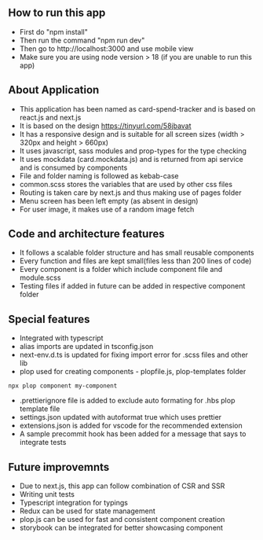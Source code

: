 ## How to run this app

- First do "npm install"
- Then run the command "npm run dev"
- Then go to http://localhost:3000 and use mobile view
- Make sure you are using node version > 18 (if you are unable to run this app)

## About Application

- This application has been named as card-spend-tracker and is based on react.js and next.js
- It is based on the design https://tinyurl.com/58jbavat
- It has a responsive design and is suitable for all screen sizes (width > 320px and height > 660px)
- It uses javascript, sass modules and prop-types for the type checking
- It uses mockdata (card.mockdata.js) and is returned from api service and is consumed by components
- File and folder naming is followed as kebab-case
- common.scss stores the variables that are used by other css files
- Routing is taken care by next.js and thus making use of pages folder
- Menu screen has been left empty (as absent in design)
- For user image, it makes use of a random image fetch

## Code and architecture features

- It follows a scalable folder structure and has small reusable components
- Every function and files are kept small(files less than 200 lines of code)
- Every component is a folder which include component file and module.scss
- Testing files if added in future can be added in respective component folder

## Special features

- Integrated with typescript
- alias imports are updated in tsconfig.json
- next-env.d.ts is updated for fixing import error for .scss files and other lib
- plop used for creating components - plopfile.js, plop-templates folder

```
npx plop component my-component
```

- .prettierignore file is added to exclude auto formating for .hbs plop template file
- settings.json updated with autoformat true which uses prettier
- extensions.json is added for vscode for the recommended extension
- A sample precommit hook has been added for a message that says to integrate tests

## Future improvemnts

- Due to next.js, this app can follow combination of CSR and SSR
- Writing unit tests
- Typescript integration for typings
- Redux can be used for state management
- plop.js can be used for fast and consistent component creation
- storybook can be integrated for better showcasing component
